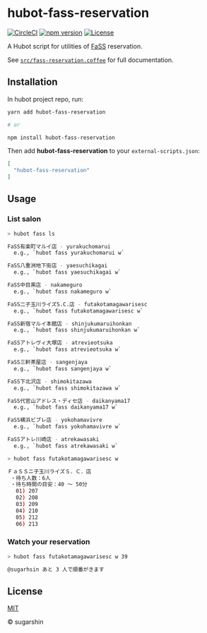 # hubot-fass-reservation

[![CircleCI][circleci-image]][circleci-url]
[![npm version][npm-image]][npm-url]
[![License][license-image]][license-url]

A Hubot script for utilities of [FaSS](http://www.fasssalon.com/) reservation.

See [`src/fass-reservation.coffee`](src/fass-reservation.coffee) for full documentation.

## Installation

In hubot project repo, run:

```sh
yarn add hubot-fass-reservation

# or

npm install hubot-fass-reservation
```

Then add **hubot-fass-reservation** to your `external-scripts.json`:

```json
[
  "hubot-fass-reservation"
]
```

## Usage

### List salon

```sh
> hubot fass ls

FaSS有楽町マルイ店 - yurakuchomarui
  e.g., `hubot fass yurakuchomarui w`

FaSS八重洲地下街店 - yaesuchikagai
  e.g., `hubot fass yaesuchikagai w`

FaSS中目黒店 - nakameguro
  e.g., `hubot fass nakameguro w`

FaSS二子玉川ライズS.C.店 - futakotamagawarisesc
  e.g., `hubot fass futakotamagawarisesc w`

FaSS新宿マルイ本館店 - shinjukumaruihonkan
  e.g., `hubot fass shinjukumaruihonkan w`

FaSSアトレヴィ大塚店 - atrevieotsuka
  e.g., `hubot fass atrevieotsuka w`

FaSS三軒茶屋店 - sangenjaya
  e.g., `hubot fass sangenjaya w`

FaSS下北沢店 - shimokitazawa
  e.g., `hubot fass shimokitazawa w`

FaSS代官山アドレス・ディセ店 - daikanyama17
  e.g., `hubot fass daikanyama17 w`

FaSS横浜ビブレ店 - yokohamavivre
  e.g., `hubot fass yokohamavivre w`

FaSSアトレ川崎店 - atrekawasaki
  e.g., `hubot fass atrekawasaki w`
```

```sh
> hubot fass futakotamagawarisesc w

ＦａＳＳニ子玉川ライズＳ．Ｃ．店
 ・待ち人数：6人
 ・待ち時間の目安：40 ～ 50分
 　01) 207
 　02) 208
 　03) 209
 　04) 210
 　05) 212
 　06) 213
```

### Watch your reservation

```sh
> hubot fass futakotamagawarisesc w 39

@sugarhsin あと 3 人で順番がきます
```

## License

[MIT][license-url]

© sugarshin

[npm-image]: https://img.shields.io/npm/v/hubot-fass-reservation.svg?style=flat-square
[npm-url]: https://www.npmjs.com/package/hubot-fass-reservation
[circleci-image]: https://circleci.com/gh/sugarshin/hubot-fass-reservation.svg?style=svg&circle-token=6f9e2532611d1ccb5de385903a2c0a9029f6427e
[circleci-url]: https://circleci.com/gh/sugarshin/hubot-fass-reservation
[license-image]: https://img.shields.io/:license-mit-blue.svg?style=flat-square
[license-url]: https://sugarshin.mit-license.org/
